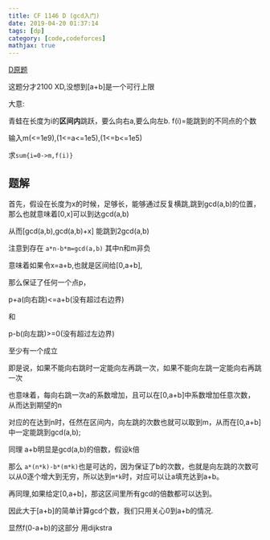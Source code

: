 ```yaml
---
title: CF 1146 D (gcd入门)
date: 2019-04-20 01:37:14
tags: [dp]
category: [code,codeforces]
mathjax: true
---
```


[D原题](https://codeforces.com/contest/1146/problem/D)

这题分才2100 XD,没想到[a+b]是一个可行上限

大意:

青蛙在长度为i的**区间内**跳跃，要么向右a,要么向左b. f(i)=能跳到的不同点的个数

输入m(<=1e9),(1<=a<=1e5),(1<=b<=1e5)

求`sum{i=0->m,f(i)}`

## 题解

首先，假设在长度为x的时候，足够长，能够通过反复横跳,跳到gcd(a,b)的位置，那么也就意味着[0,x]可以到达gcd(a,b)

从而[gcd(a,b),gcd(a,b)+x] 能跳到2gcd(a,b)

注意到存在 `a*n-b*m=gcd(a,b)` 其中n和m非负

意味着如果令x=a+b,也就是区间给[0,a+b],

那么保证了任何一个点p，

p+a(向右跳)<=a+b(没有超过右边界) 

和

p-b(向左跳)>=0(没有超过左边界)

至少有一个成立

即是说，如果不能向右跳时一定能向左再跳一次，如果不能向左跳一定能向右再跳一次

也意味着，每向右跳一次a的系数增加，且可以在[0,a+b]中系数增加任意次数，从而达到期望的n

对应的在达到n时，任然在区间内，向左跳的次数也就可以取到m，从而在[0,a+b]中一定能跳到gcd(a,b);

同理 a+b明显是gcd(a,b)的倍数，假设k倍

那么 `a*(n*k)-b*(m*k)`也是可达的，因为保证了b的次数，也就是向左跳的次数可以从0逐个增大到无穷，所以达到`m*k`时，对应可以让a填充达到a+b。

再同理,如果给定[0,a+b]，那这区间里所有gcd的倍数都可以达到。

因此大于[a+b]的简单计算gcd个数，我们只用关心0到a+b的情况.

显然f(0-a+b)的这部分 用dijkstra

